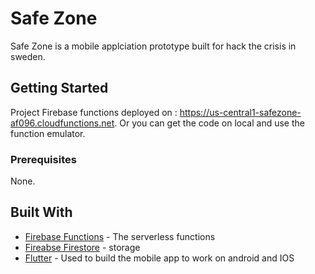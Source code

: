 # Safe Zone

Safe Zone is a mobile applciation prototype built for hack the crisis in sweden.

## Getting Started

Project Firebase functions deployed on : https://us-central1-safezone-af096.cloudfunctions.net.
Or you can get the code on local and use the function emulator.

### Prerequisites

None.
## Built With

* [Firebase Functions](hhttps://firebase.google.com/) - The serverless functions 
* [Fireabse Firestore](https://firebase.google.com/docs/firestore) - storage
* [Flutter](https://flutter.dev/) - Used to build the mobile app to work on android and IOS
